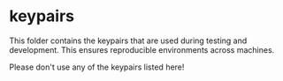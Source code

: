 # keypairs

This folder contains the keypairs that are used during testing and development. This ensures reproducible environments across machines.

Please don't use any of the keypairs listed here!

<!-- Auto-update: 2025-10-16T08:56:44.793395 -->
